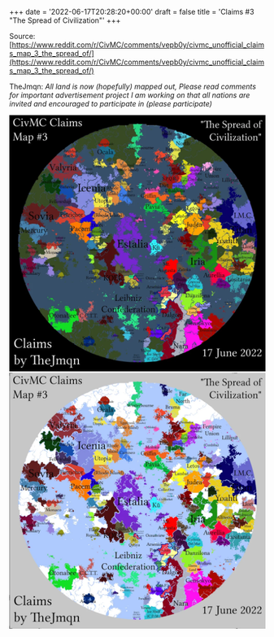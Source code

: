 +++
date = '2022-06-17T20:28:20+00:00'
draft = false
title = 'Claims #3 "The Spread of Civilization"'
+++

Source: [https://www.reddit.com/r/CivMC/comments/vepb0y/civmc_unofficial_claims_map_3_the_spread_of/](https://www.reddit.com/r/CivMC/comments/vepb0y/civmc_unofficial_claims_map_3_the_spread_of/)

TheJmqn: *All land is now (hopefully) mapped out, Please read comments for important advertisement project I am working on that all nations are invited and encouraged to participate in (please participate)*

![Claims #3](../../static/images/CivMC-Claims-3.webp)
![Claims #3 Light](../../static/images/CivMC-Claims-3-Light.webp)
